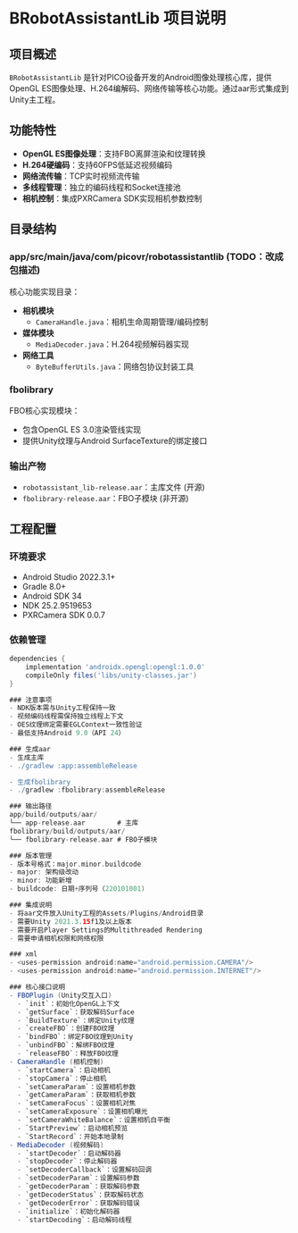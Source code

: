 # BRobotAssistantLib 项目说明

## 项目概述
`BRobotAssistantLib` 是针对PICO设备开发的Android图像处理核心库，提供OpenGL ES图像处理、H.264编解码、网络传输等核心功能。通过aar形式集成到Unity主工程。

## 功能特性
- **OpenGL ES图像处理**：支持FBO离屏渲染和纹理转换
- **H.264硬编码**：支持60FPS低延迟视频编码
- **网络流传输**：TCP实时视频流传输
- **多线程管理**：独立的编码线程和Socket连接池
- **相机控制**：集成PXRCamera SDK实现相机参数控制

## 目录结构

### app/src/main/java/com/picovr/robotassistantlib (TODO：改成包描述)
核心功能实现目录：
- **相机模块**
  - `CameraHandle.java`：相机生命周期管理/编码控制 
- **媒体模块**
  - `MediaDecoder.java`：H.264视频解码器实现
- **网络工具**
  - `ByteBufferUtils.java`：网络包协议封装工具

### fbolibrary
FBO核心实现模块：
- 包含OpenGL ES 3.0渲染管线实现
- 提供Unity纹理与Android SurfaceTexture的绑定接口

### 输出产物
- `robotassistant_lib-release.aar`：主库文件 (开源)
- `fbolibrary-release.aar`：FBO子模块 (非开源)

## 工程配置

### 环境要求
- Android Studio 2022.3.1+
- Gradle 8.0+
- Android SDK 34
- NDK 25.2.9519653
- PXRCamera SDK 0.0.7

### 依赖管理
```groovy
dependencies {
    implementation 'androidx.opengl:opengl:1.0.0'
    compileOnly files('libs/unity-classes.jar')
}

### 注意事项
- NDK版本需与Unity工程保持一致
- 视频编码线程需保持独立线程上下文
- OES纹理绑定需要EGLContext一致性验证
- 最低支持Android 9.0（API 24）

### 生成aar
- 生成主库
- ./gradlew :app:assembleRelease

- 生成fbolibrary
- ./gradlew :fbolibrary:assembleRelease

### 输出路径
app/build/outputs/aar/
└── app-release.aar        # 主库
fbolibrary/build/outputs/aar/
└── fbolibrary-release.aar # FBO子模块

### 版本管理
- 版本号格式：major.minor.buildcode
- major: 架构级改动
- minor: 功能新增
- buildcode: 日期+序列号（220101001)

### 集成说明
- 将aar文件放入Unity工程的Assets/Plugins/Android目录
- 需要Unity 2021.3.15f1及以上版本
- 需要开启Player Settings的Multithreaded Rendering
- 需要申请相机权限和网络权限

### xml
- <uses-permission android:name="android.permission.CAMERA"/>
- <uses-permission android:name="android.permission.INTERNET"/>

### 核心接口说明
- FBOPlugin (Unity交互入口)
  - `init`：初始化OpenGL上下文
  - `getSurface`：获取解码Surface
  - `BuildTexture`：绑定Unity纹理
  - `createFBO`：创建FBO纹理
  - `bindFBO`：绑定FBO纹理到Unity
  - `unbindFBO`：解绑FBO纹理
  - `releaseFBO`：释放FBO纹理
- CameraHandle (相机控制)
  - `startCamera`：启动相机
  - `stopCamera`：停止相机
  - `setCameraParam`：设置相机参数
  - `getCameraParam`：获取相机参数
  - `setCameraFocus`：设置相机对焦
  - `setCameraExposure`：设置相机曝光
  - `setCameraWhiteBalance`：设置相机白平衡
  - `StartPreview`：启动相机预览
  - `StartRecord`：开始本地录制
- MediaDecoder (视频解码)
  - `startDecoder`：启动解码器
  - `stopDecoder`：停止解码器
  - `setDecoderCallback`：设置解码回调
  - `setDecoderParam`：设置解码参数
  - `getDecoderParam`：获取解码参数
  - `getDecoderStatus`：获取解码状态
  - `getDecoderError`：获取解码错误
  - `initialize`：初始化解码器
  - `startDecoding`：启动解码线程
